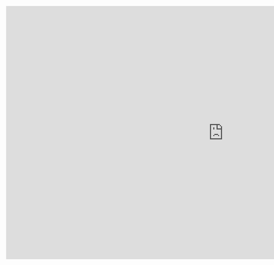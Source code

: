 <iframe src="https://onedrive.live.com/embed?cid=46A230E3F66E6505&amp;resid=46A230E3F66E6505%2141945&amp;authkey=AM53jJknafV_nB8&amp;em=2&amp;wdAr=1.7777777777777777" width="1186px" height="691px" frameborder="0">This is an embedded <a target="_blank" href="https://office.com">Microsoft Office</a> presentation, powered by <a target="_blank" href="https://office.com/webapps">Office</a>.</iframe>
